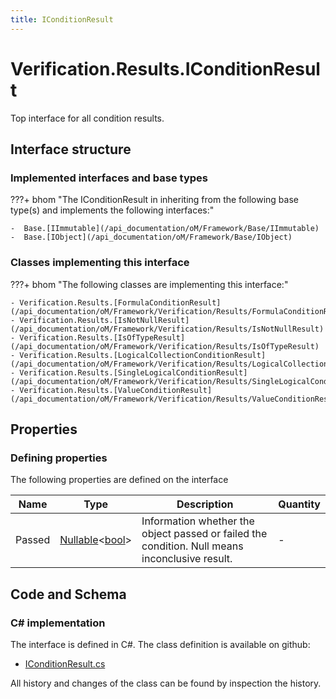```yaml
---
title: IConditionResult
---
```


# Verification.Results.IConditionResult

Top interface for all condition results.

## Interface structure

### Implemented interfaces and base types

???+ bhom "The IConditionResult in inheriting from the following base type(s) and implements the following interfaces:"

    -  Base.[IImmutable](/api_documentation/oM/Framework/Base/IImmutable)
    -  Base.[IObject](/api_documentation/oM/Framework/Base/IObject)


### Classes implementing this interface

???+ bhom "The following classes are implementing this interface:"

    - Verification.Results.[FormulaConditionResult](/api_documentation/oM/Framework/Verification/Results/FormulaConditionResult)
    - Verification.Results.[IsNotNullResult](/api_documentation/oM/Framework/Verification/Results/IsNotNullResult)
    - Verification.Results.[IsOfTypeResult](/api_documentation/oM/Framework/Verification/Results/IsOfTypeResult)
    - Verification.Results.[LogicalCollectionConditionResult](/api_documentation/oM/Framework/Verification/Results/LogicalCollectionConditionResult)
    - Verification.Results.[SingleLogicalConditionResult](/api_documentation/oM/Framework/Verification/Results/SingleLogicalConditionResult)
    - Verification.Results.[ValueConditionResult](/api_documentation/oM/Framework/Verification/Results/ValueConditionResult)


## Properties



### Defining properties

The following properties are defined on the interface

| Name             | Type             | Description      | Quantity         |
|------------------|------------------|------------------|------------------|
| Passed | [Nullable](https://learn.microsoft.com/en-us/dotnet/api/System.Nullable-1?view=netstandard-2.0)&lt;[bool](https://learn.microsoft.com/en-us/dotnet/api/System.Boolean?view=netstandard-2.0)&gt; | Information whether the object passed or failed the condition. Null means inconclusive result. | - |


## Code and Schema

### C# implementation

The interface is defined in C#. The class definition is available on github:

- [IConditionResult.cs](https://github.com/BHoM/BHoM/blob/develop/Verification_oM/Results/Conditions/IConditionResult.cs)

All history and changes of the class can be found by inspection the history.
